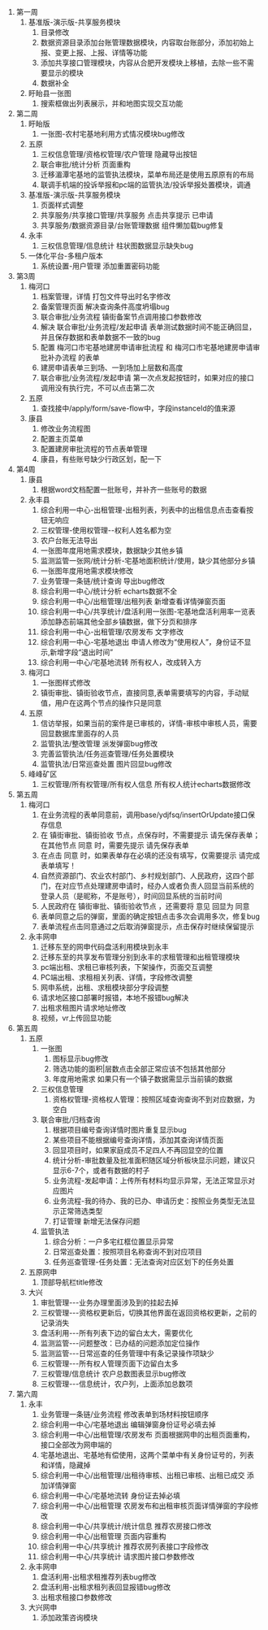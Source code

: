 1. 第一周
   1. 基准版-演示版-共享服务模块
      1. 目录修改
      2. 数据资源目录添加台账管理数据模块，内容取台账部分，添加初始上报、变更上报、上报、详情等功能
      3. 添加共享接口管理模块，内容从合肥开发模块上移植，去除一些不需要显示的模块
      4. 数据补全
   2. 盱眙县一张图
      1. 搜索框做出列表展示，并和地图实现交互功能
2. 第二周
   1. 盱眙版
      1. 一张图-农村宅基地利用方式情况模块bug修改
   2. 五原
      1. 三权信息管理/资格权管理/农户管理  隐藏导出按钮
      2. 联合审批/统计分析   页面重构
      3. 迁移湄潭宅基地的监管执法模块，菜单布局还是使用五原原有的布局
      4. 联调手机端的投诉举报和pc端的监管执法/投诉举报处置模块，调通
   3. 基准版-演示版-共享服务模块
      1. 页面样式调整
      2. 共享服务/共享接口管理/共享服务 点击共享提示 已申请
      3. 共享服务/数据资源目录/台账管理数据 组件懒加载bug修复
   4. 永丰
      1. 三权信息管理/信息统计  柱状图数据显示缺失bug
   5. 一体化平台-多租户版本
      1. 系统设置-用户管理 添加重置密码功能
3. 第3周
   1. 梅河口
      1. 档案管理，详情  打包文件导出时名字修改
      2. 备案管理页面  解决查询条件高度坍塌bug
      3. 联合审批/业务流程  镇街备案节点调用接口参数修改
      4. 解决 联合审批/业务流程/发起申请 表单测试数据时间不能正确回显，并且保存数据和表单数据不一致的bug
      5. 配置 梅河口市宅基地建房申请审批流程 和 梅河口市宅基地建房申请审批补办流程 的表单
      6. 建房申请表单三到场、一到场加上层数和高度
      7. 联合审批/业务流程/发起申请  第一次点发起按钮时，如果对应的接口调用没有执行完，不可以点击第二次
   2. 五原
      1. 查找接中/apply/form/save-flow中，字段instanceId的值来源
   3. 康县
      1. 修改业务流程图
      2. 配置主页菜单
      3. 配置建房审批流程的节点表单管理
      4. 康县，有些账号缺少行政区划，配一下
4. 第4周
   1. 康县
      1. 根据word文档配置一批账号，并补齐一些账号的数据
   2. 永丰县
      1. 综合利用一中心-出租管理-出租列表，列表中的出租信息点击查看按钮无响应
      2. 三权管理-使用权管理--权利人姓名都为空
      3. 农户台账无法导出
      4. 一张图年度用地需求模块，数据缺少其他乡镇
      5. 监测监管一张网/统计分析-宅基地面积统计/使用，缺少其他部分乡镇
      6. 一张图年度用地需求模块修改
      7. 业务管理一条链/统计查询 导出bug修改
      8. 综合利用一中心/统计分析 echarts数据不全
      9. 综合利用一中心/出租管理/出租列表  新增查看详情弹窗页面
      10. 综合利用一中心/共享统计/盘活利用一张图-宅基地盘活利用率一览表 添加静态前端其他全部乡镇数据，做下分页和排序
      11. 综合利用一中心-出租管理/农房发布 文字修改
      12. 综合利用一中心-宅基地退出 申请人修改为“使用权人”，身份证不显示,新增字段“退出时间” 
      13. 综合利用一中心/宅基地流转  所有权人，改成转入方
   3. 梅河口
      1. 一张图样式修改
      2. 镇街审批、镇街验收节点，直接同意,表单需要填写的内容，手动赋值，用户在这两个节点的操作只是同意
   4. 五原
      1. 信访举报，如果当前的案件是已审核的，详情-审核中审核人员，需要回显数据库里面存的人员
      2. 监管执法/整改管理 派发弹窗bug修改
      3. 完善监管执法/任务巡查管理/任务处置模块
      4. 监管执法/日常巡查处置  图片回显bug修改
   5. 峰峰矿区
      1. 三权管理/所有权管理/所有权人信息 所有权人统计echarts数据修改
5. 第五周
   1. 梅河口
      1. 在业务流程的表单同意前，调用base/ydjfsq/insertOrUpdate接口保存信息
      2. 在  镇街审批、镇街验收  节点，点保存时，不需要提示   请先保存表单；在其他节点   同意  时，需要先提示  请先保存表单
      3. 在点击  同意  时，如果表单存在必填的还没有填写，仅需要提示  请完成表单填写！
      4. 自然资源部门、农业农村部门、乡村规划部门、人民政府，这四个部门，在对应节点处理建房申请时，经办人或者负责人回显当前系统的登录人员（是昵称，不是账号），时间回显系统的当前时间
      5. 人民政府在  镇街审批、镇街验收节点  ，还需要将  意见  回显为  同意
      6. 表单同意之后的弹窗，里面的确定按钮点击多次会调用多次，修复bug
      7. 表单流程点击同意通过之后取消弹窗提示，点击保存时继续保留提示
   2. 永丰网申
      1. 迁移东至的网申代码盘活利用模块到永丰
      2. 迁移东至的共享发布管理分别到永丰的求租管理和出租管理模块
      3. pc端出租、求租已审核列表，下架操作，页面交互调整
      4. PC端出租、求租相关列表、详情，字段修改调整
      5. 网申系统，出租、求租模块部分字段调整
      6. 请求地区接口部署时报错，本地不报错bug解决
      7. 出租求租图片请求地址修改
      8. 视频，vr上传回显功能
6. 第五周
   1. 五原
      1. 一张图
         1. 图标显示bug修改
         2. 筛选功能的面积|层数点击全部正常应该不包括其他部分
         3. 年度用地需求 如果只有一个镇子数据需显示当前镇的数据
      2. 三权信息管理
         1. 资格权管理-资格权人管理：按照区域查询查询不到对应数据，为空白
      3. 联合审批/归档查询 
         1. 根据项目编号查询详情时图片重复显示bug
         2. 某些项目不能根据编号查询详情，添加其查询详情页面
         3. 回显项目时，如果家庭成员不足四人不再回显空的位置
         4. 统计分析-审批数量及批准面积随区域分析板块显示问题，建议只显示6-7个，或者有数据的村子
         5. 业务流程-发起申请：上传所有材料均显示异常，无法正常显示对应图片
         6. 业务流程-我的待办、我的已办、申请历史：按照业务类型无法显示正常筛选类型
         7. 打证管理 新增无法保存问题
      4. 监管执法
         1. 综合分析：一户多宅红框位置显示异常
         2. 日常巡查处置：按照项目名称查询不到对应项目
         3. 任务巡查管理-任务处置：无法查询对应区划下的任务处置
   2. 五原网申
      1. 顶部导航栏title修改
   3. 大兴
      1. 审批管理---业务办理里面涉及到的挂起去掉
      2. 三权管理---资格权更新后，切换其他界面在返回资格权更新，之前的记录消失
      3. 盘活利用---所有列表下边的留白太大，需要优化
      4. 监测监管---问题整改：已办结的问题添加定位操作
      5. 监测监管---日常巡查的任务管理中有条记录操作项缺少
      6. 三权管理---所有权人管理页面下边留白太多
      7. 三权管理/信息统计 农户总数图表显示bug修改
      8. 三权管理---信息统计，农户列，上面添加总数项
7. 第六周
   1. 永丰
      1. 业务管理一条链/业务流程 修改表单到场材料按钮顺序
      2. 综合利用一中心/宅基地退出 编辑弹窗身份证号必填去掉
      3. 综合利用一中心/出租管理/农房发布 页面根据网申的出租页面重构，接口全部改为网申端的
      4. 宅基地退出、宅基地有偿使用，这两个菜单中有关身份证号的，列表和详情，隐藏掉
      5. 综合利用一中心/出租管理/出租待审核、出租已审核、出租已成交  添加详情弹窗
      6. 综合利用一中心/宅基地流转 身份证去掉必填
      7. 综合利用一中心/出租管理 农房发布和出租审核页面详情弹窗的字段修改
      8. 综合利用一中心/共享统计/统计信息 推荐农房接口修改
      9. 综合利用一中心/出租管理  页面内容重构
      10. 综合利用一中心/共享统计 推荐农房列表接口字段修改
      11. 综合利用一中心/共享统计 请求图片接口参数修改
   2. 永丰网申
      1. 盘活利用-出租求租推荐列表bug修改
      2. 盘活利用-出租求租列表回显报错bug修改
      3. 出租求租接口参数修改
   3. 大兴网申
      1. 添加政策咨询模块 
